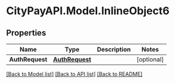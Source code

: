 # CityPayAPI.Model.InlineObject6
## Properties

Name | Type | Description | Notes
------------ | ------------- | ------------- | -------------
**AuthRequest** | [**AuthRequest**](AuthRequest.md) |  | [optional] 

[[Back to Model list]](../README.md#documentation-for-models) [[Back to API list]](../README.md#documentation-for-api-endpoints) [[Back to README]](../README.md)

